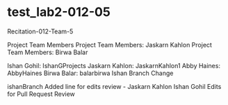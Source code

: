 # test_lab2-012-05
Recitation-012-Team-5

Project Team Members
Project Team Members: Jaskarn Kahlon
Project Team Members: Birwa Balar

Ishan Gohil: IshanGProjects
Jaskarn Kahlon: JaskarnKahlon1
Abby Haines: AbbyHaines
Birwa Balar: balarbirwa
Ishan Branch Change

ishanBranch
Added line for edits review - Jaskarn Kahlon
Ishan Gohil Edits for Pull Request Review

